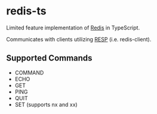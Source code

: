 # redis-ts

Limited feature implementation of [Redis](https://redis.io/) in TypeScript.

Communicates with clients utilizing [RESP](https://redis.io/topics/protocol) (i.e. redis-client).

## Supported Commands

* COMMAND
* ECHO
* GET
* PING
* QUIT
* SET (supports nx and xx)
